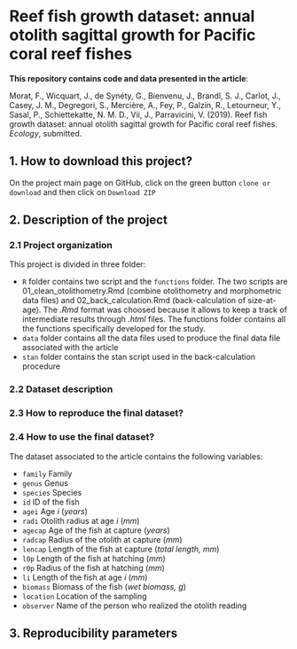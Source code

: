# **Reef fish growth dataset: annual otolith sagittal growth for Pacific coral reef fishes**



**This repository contains code and data presented in the article**:

Morat, F., Wicquart, J., de Synéty, G., Bienvenu, J., Brandl, S. J., Carlot, J., Casey, J. M., Degregori, S., Mercière, A., Fey, P., Galzin, R., Letourneur, Y., Sasal, P., Schiettekatte, N. M. D., Vii, J., Parravicini, V. (2019). Reef fish growth dataset: annual otolith sagittal growth for Pacific coral reef fishes. _Ecology_, submitted.



## 1. How to download this project?



On the project main page on GitHub, click on the green button `clone or download` and then click on `Download ZIP`



## 2. Description of the project



### 2.1 Project organization

This project is divided in three folder:

* `R` folder contains two script and the `functions` folder. The two scripts are 01_clean_otolithometry.Rmd (combine otolithometry and morphometric data files) and 02_back_calculation.Rmd (back-calculation of size-at-age). The _.Rmd_ format was choosed because it allows to keep a track of intermediate results through _.html_ files.  The functions folder contains all the functions specifically developed for the study.
* `data` folder contains all the data files used to produce the final data file associated with the article
* `stan` folder contains the stan script used in the back-calculation procedure



### 2.2 Dataset description



### 2.3 How to reproduce the final dataset?



### 2.4 How to use the final dataset?

The dataset associated to the article contains the following variables:

- `family` Family
- `genus` Genus
- `species` Species
- `id` ID of the fish
- `agei` Age *i* (*years*)
- `radi` Otolith radius at age *i* (*mm*)
- `agecap` Age of the fish at capture (*years*)
- `radcap` Radius of the otolith at capture (*mm*)
- `lencap` Length of the fish at capture (*total length, mm*)
- `l0p` Length of the fish at hatching (*mm*)
- `r0p` Radius of the fish at hatching (*mm*)
- `li` Length of the fish at age *i* (*mm*)
- `biomass` Biomass of the fish (*wet biomass, g*)
- `location` Location of the sampling
- `observer` Name of the person who realized the otolith reading



## 3. Reproducibility parameters



